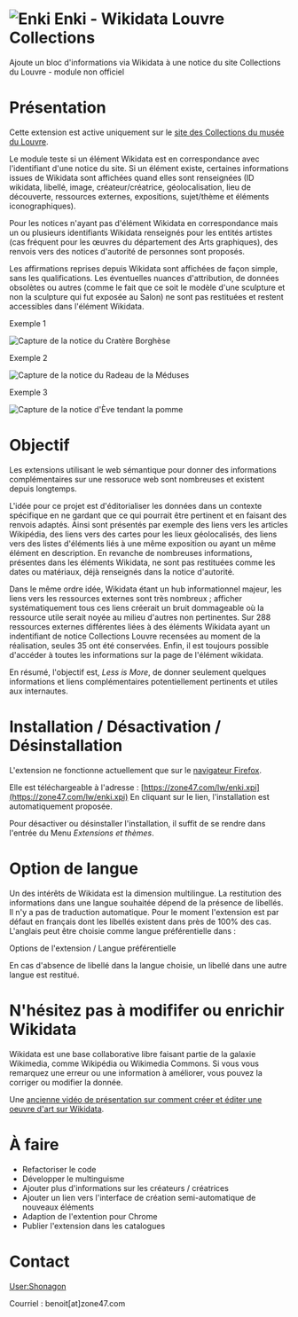![Enki](https://raw.githubusercontent.com/zone47/enki/main/icone-enki.png) Enki - Wikidata Louvre Collections
======
Ajoute un bloc d'informations via Wikidata à une notice du site Collections du Louvre - module non officiel

# Présentation
Cette extension est active uniquement sur le [site des Collections du musée du Louvre](https://collections.louvre.fr).

Le module teste si un élément Wikidata est en correspondance avec l'identifiant d'une notice du site. Si un élément existe, certaines informations issues de Wikidata sont affichées quand elles sont renseignées (ID wikidata, libellé, image, créateur/créatrice, géolocalisation, lieu de découverte, ressources externes, expositions, sujet/thème et éléments iconographiques).

Pour les notices n'ayant pas d'élément Wikidata en correspondance mais un ou plusieurs identifiants Wikidata renseignés pour les entités artistes (cas fréquent pour les œuvres du département des Arts graphiques), des renvois vers des notices d'autorité de personnes sont proposés.

Les affirmations reprises depuis Wikidata sont affichées de façon simple, sans les qualifications. Les éventuelles nuances d'attribution, de données obsolètes ou autres (comme le fait que ce soit le modèle d'une sculpture et non la sculpture qui fut exposée au Salon) ne sont pas restituées et restent accessibles dans l'élément Wikidata.

Exemple 1

![Capture de la notice du Cratère Borghèse](https://raw.githubusercontent.com/zone47/enki/main/captures/cratere_borghese.png)

Exemple 2

![Capture de la notice du Radeau de la Méduses](https://raw.githubusercontent.com/zone47/enki/main/captures/le_radeau_de_la_meduse.png)

Exemple 3

![Capture de la notice d'Ève tendant la pomme](https://raw.githubusercontent.com/zone47/enki/main/captures/eve_tendant_la_pomme.png)

# Objectif
Les extensions utilisant le web sémantique pour donner des informations complémentaires sur une ressoruce web sont nombreuses et existent depuis longtemps.

L'idée pour ce projet est d'éditorialiser les données dans un contexte spécifique en ne gardant que ce qui pourrait être pertinent et en faisant des renvois adaptés. Ainsi sont présentés par exemple des liens vers les articles Wikipédia, des liens vers des cartes pour les lieux géolocalisés, des liens vers des listes d'éléments liés à une même exposition ou ayant un même élément en description. En revanche de nombreuses informations, présentes dans les éléments Wikidata, ne sont pas restituées comme les dates ou matériaux,  déjà renseignés dans la notice d'autorité. 

Dans le même ordre idée, Wikidata étant un hub informationnel majeur, les liens vers les ressources externes sont très nombreux ; afficher systématiquement tous ces liens créerait un bruit dommageable où la ressource utile serait noyée au milieu d'autres non pertinentes. Sur 288 ressources externes différentes liées à des éléments Wikidata ayant un indentifiant de notice Collections Louvre recensées au moment de la réalisation, seules 35 ont été conservées.
Enfin, il est toujours possible d'accéder à toutes les informations  sur la page de l'élément wikidata.

En résumé, l'objectif est, _Less is More_, de donner seulement quelques informations et liens complémentaires potentiellement pertinents et utiles aux internautes.

# Installation / Désactivation / Désinstallation
L'extension ne fonctionne actuellement que sur le [navigateur Firefox](https://www.mozilla.org/fr/firefox/new/). 

Elle est téléchargeable à l'adresse : [https://zone47.com/lw/enki.xpi](https://zone47.com/lw/enki.xpi)
En cliquant sur le lien, l'installation est automatiquement proposée.

Pour désactiver ou désinstaller l'installation, il suffit de se rendre dans l'entrée du Menu _Extensions et thèmes_.

# Option de langue
Un des intérêts de Wikidata est la dimension multilingue. La restitution des informations dans une langue souhaitée dépend de la présence de libellés. Il n'y a pas de traduction automatique. Pour le moment l'extension est par défaut en français dont les libellés existent dans près de 100% des cas. L'anglais peut être choisie comme langue préférentielle dans :

Options de l'extension /  Langue préférentielle

En cas d'absence de libellé dans la langue choisie, un libellé dans une autre langue est restitué.

# N'hésitez pas à modififer ou enrichir Wikidata 
Wikidata est une base collaborative libre faisant partie de la galaxie Wikimedia, comme Wikipédia ou Wikimedia Commons. Si vous vous remarquez une erreur ou une information à améliorer, vous pouvez la corriger ou modifier la donnée.

Une [ancienne vidéo de présentation sur comment créer et éditer une oeuvre d'art sur Wikidata](https://www.youtube.com/watch?v=-PiS-A3w3AM).

# À faire
- Refactoriser le code
- Développer le multinguisme
- Ajouter plus d'informations sur les créateurs / créatrices 
- Ajouter un lien vers l'interface de création semi-automatique de nouveaux éléments
- Adaption de l'extention pour Chrome
- Publier l'extension dans les catalogues

# Contact
[User:Shonagon](https://www.wikidata.org/wiki/User:Shonagon)

Courriel : benoit[at]zone47.com
